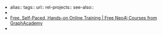 - alias::
  tags::
  url:: 
  rel-projects::
  see-also::
-
- [Free, Self-Paced, Hands-on Online Training | Free Neo4j Courses from GraphAcademy](https://graphacademy.neo4j.com/)
-